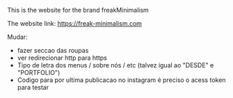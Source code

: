 This is the website for the brand freakMinimalism

The website link: https://freak-minimalism.com


Mudar:

  - fazer seccao das roupas
  - ver redirecionar http para https
  - Tipo de letra dos menus / sobre nós / etc (talvez igual ao "DESDE" e "PORTFOLIO")
  - Codigo para por ultima publicacao no instagram é preciso o acess token para testar
